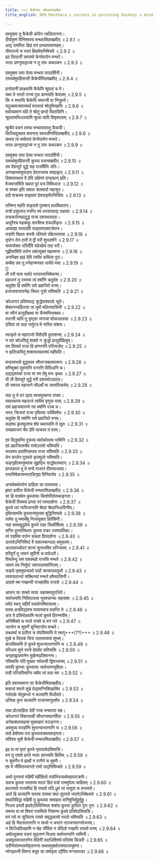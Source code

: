 ```yaml
---
title: ००९ कैकेय्याः क्रोधागारप्रवेशः
title_english: 009 Manthara s success in poisoning Kaikeyi s mind

---
```



  
एवमुक्ता तु कैकेयी कोपेन ज्वलितानना।  
दीर्घमुष्णं विनिश्वस्य मन्थरामिदमब्रवीत् ॥ 2.9.1 ॥   
अद्य राममितः क्षिप्रं वनं प्रस्थापयाम्यहम्।  
यौवराज्ये च भरतं क्षिप्रमेवाभिषेचये ॥ 2.9.2 ॥   
इदं त्विदानीं सम्पश्ये केनोपायेन मन्थरे।  
भरतः प्राप्नुयाद्राज्यं न तु रामः कथञ्चन ॥ 2.9.3 ॥   

एवमुक्ता तया देव्या मन्थरा पापदर्शिनी।  
रामार्थमुपहिंसन्ती कैकेयीमिदमब्रवीत् ॥ 2.9.4 ॥   

हन्तेदानीं प्रवक्ष्यामि कैकेयि श्रूयतां च मे।  
यथा ते भरतो राज्यं पुत्रः प्राप्स्यति केवलम् ॥ 2.9.5 ॥   
किं न स्मरसि कैकेयि स्मरन्ती वा निगूहसे।  
यदुच्यमानमात्मार्थं मत्तस्त्वं श्रोतुमिच्छसि ॥ 2.9.6 ॥   
मयोच्यमानं यदि ते श्रोतुं छन्दो विलासिनि।  
श्रूयतामभिधास्यामि श्रुत्वा चापि विमृश्यताम् ॥ 2.9.7 ॥   

श्रुत्वैवं वचनं तस्या मन्थरायास्तु कैकयी।  
किञ्चिदुत्थाय शयनात् स्वास्तीर्णादिदमब्रवीत् ॥ 2.9.8 ॥   
कथय त्वं ममोपायं केनोपायेन मन्थरे।  
भरतः प्राप्नुयाद्राज्यं न तु रामः कथञ्चन ॥ 2.9.9 ॥   

एवमुक्ता तया देव्या मन्थरा पापदर्शिनी।  
रामार्थमुपहिंसन्ती कुब्जा वचनमब्रवीत् ॥ 2.9.10 ॥   
तव दैवासुरे युद्धे सह राजर्षिभिः पतिः।  
अगच्छत्त्वामुपादाय देवराजस्य साह्यकृत् ॥ 2.9.11 ॥   
दिशमास्थाय वै देवि दक्षिणां दण्डकान् प्रति।  
वैजयन्तमिति ख्यातं पुरं यत्र तिमिध्वजः ॥ 2.9.12 ॥   
स शम्बर इति ख्यातः शतमायो महासुरः।  
ददौ शक्रस्य सङ्ग्रामं देवसङ्घैरनिर्जितः ॥ 2.9.13 ॥   

तस्मिन् महति सङ्ग्रामे पुरुषान् क्षतविक्षतान्।  
रात्रौ प्रसुप्तान् घ्नन्ति स्म तरसासाद्य राक्षसाः ॥ 2.9.14 ॥   
तत्राकरोन्महद्युद्धं राजा दशरथस्तदा।  
असुरैश्च महाबाहुः शस्त्रैश्च शकलीकृतः ॥ 2.9.15 ॥   
अपवाह्य त्वयादवि सङ्ग्रामान्नष्टचेतनः।  
तत्रापि विक्षतः शस्त्रैः पतिस्ते रक्षितस्त्वया ॥ 2.9.16 ॥   
तृष्टेन तेन दत्तौ ते द्वौ वरौ शुभदर्शने ॥ 2.9.17 ॥   
सत्वयोक्तः पतिर्देवि यदेच्छेयं तदा वरौ।  
गृह्णीयामिति तत्तेन तथेत्युक्तं महात्मना ॥ 2.9.18 ॥   
अनभिज्ञा ह्यहं देवि त्ययैव कथिता पुरा।  
कथैषा तव तु स्नेहान्मनसा धार्यते मया ॥ 2.9.19 ॥   
[]  
तौ वरौ याच भर्तारं भरतस्याभिषेचनम्।  
प्रव्राजनं तु रामस्य त्वं वर्षाणि चतुर्दश ॥ 2.9.20 ॥   
चतुर्दश हि वर्षाणि रामे प्रव्राजिते वनम्।  
प्रजाभावगतस्नेहः स्थिरः पुत्रो भविष्यति ॥ 2.9.21 ॥   

क्रोधागारं प्रविश्याद्य क्रुद्धेवाश्वपतेः सुते।  
शेष्वानन्तर्हितायां त्वं भूमौ मलिनवासिनी ॥ 2.9.22 ॥   
मा स्मैनं प्रत्युदीक्षथा मा चैनमभिभाषथाः।  
रुदन्ती चापि तु दृष्ट्वा जगत्यां शोकलालसा ॥ 2.9.23 ॥   
दयितां त्वं सदा भर्त्तुरत्र मे नास्ति संशयः।  

त्वत्कृते स महाराजो विशेदपि हुताशनम् ॥ 2.9.24 ॥   
न त्वां क्रोधयितुं शक्तो न क्रुद्धां प्रत्युदीक्षितुम्।  
तव प्रियार्थं राजा हि प्राणानपि परित्यजेत् ॥ 2.9.25 ॥   
न ह्यतिक्रमितुं शक्तस्तववाक्यं महीपतिः।  

मन्दस्वभावे बुद्ध्यस्व सौभाग्यबलमात्मनः ॥ 2.9.26 ॥   
मणिमुक्तं सुवर्णानि रत्नानि विविधानि च।  
दद्याद्दशरथो राजा मा स्म तेषु मनः कृथाः ॥ 2.9.27 ॥   
यौ तौ दैवासुरे युद्धे वरौ दशरथोऽददात्।  
तौ स्मारय महाभागे सौऽर्थो मा त्वामतिक्रमेत् ॥ 2.9.28 ॥   

यदा तु ते वरं द्यात् स्वयमुत्थाप्य राघवः।  
व्यवस्थाप्य महाराजं त्वमिमं वृणुया वरम् ॥ 2.9.29 ॥   
रामं प्रव्राजयारण्ये नव वर्षाणि पञ्च च।  
भरतः क्रियतां राजा पृथिव्याः पार्थिवर्षभः ॥ 2.9.30 ॥   
चतुर्दश हि वर्षाणि रामे प्रव्राजिते वनम्।  
रूढश्च कृतमूलश्च शेषं स्थास्यति ते सुतः ॥ 2.9.31 ॥   
रामप्रवाजनं चैव देवि याचस्व तं वरम्।  

एवं सिद्ध्यन्ति पुत्रस्य सर्वार्थास्तव भामिनि ॥ 2.9.32 ॥   
एवं प्रव्राजितश्चैव रामोऽरामो भविष्यति।  
भरतश्च हतामित्रस्तव राजा भविष्यति ॥ 2.9.33 ॥   
तेन कालेन पुत्रस्ते कृतमूलो भविष्यति।  
सङ्गृहीतमनुष्यश्च सुहृद्भिः सार्द्धमात्मवान् ॥ 2.9.34 ॥   
प्राप्तकालं तु ते मन्ये राजानं वीतसाध्वसा।  
रामाभिषेकसम्भारान्निगृह्य विनिवर्त्तय ॥ 2.9.35 ॥   

अनर्थमर्थरूपेण ग्राहिता सा ततस्तया।  
हृष्टा प्रतीता कैकेयी मन्थरामिदमब्रवीत् ॥ 2.9.36 ॥   
सा हि वाक्येन कुब्जायाः किशोरीवोत्पथङ्गता।  
कैकेयी विस्मयं प्राप्ता परं परमदर्शना ॥ 2.9.37 ॥   
कुब्जे त्वां नाभिजानामि श्रेष्ठां श्रेष्ठाभिधायिनीम्।  
पृथिव्यामसि कुब्जानामुत्तमा बुद्धिनिश्चये ॥ 2.9.38 ॥   
त्वमेव तु ममार्थेषु नित्ययुक्ता हितैषिणी।  
नाहं समवबुद्ध्येयं कुब्जे राज्ञः चिकीर्षितम् ॥ 2.9.39 ॥   
सन्ति दुस्संस्थिताः कुब्जा वक्राः परमपापिकाः।  
त्वं पद्ममिव वातेन सन्नता प्रियदर्शना ॥ 2.9.40 ॥   
उरस्तेऽभिनिविष्टं वै यावत्स्कन्धात् समुन्नतम्।  
अधस्ताच्चोदरं शान्तं सुनाभमिव लज्जितम् ॥ 2.9.41 ॥   
परिपूर्णं तु जघनं सुपीनौ च पयोधरौ।  
विमलेन्दु समं वक्त्रमहो राजसि मन्थरे ॥ 2.9.42 ॥   
जघनं तव निर्घुष्टं रशनादामशोभितम्।  
जङ्घे भृशमुपन्यस्ते पादौ चाप्यायतावुभौ ॥ 2.9.43 ॥   
त्वमायताभ्यां सक्थिभ्यां मन्थरे क्षौमवासिनी।  
अग्रतो मम गच्छन्ती राजहंसीव राजसे ॥ 2.9.44 ॥   

आसन् याः शम्बरे मायाः सहस्रमसुराधिपे।  
सर्वास्त्वयि निविष्टास्ता भूयश्चान्याः सहस्रशः ॥ 2.9.45 ॥   
तवेदं स्थगु यद्दीर्घं रथघोणमिवायतम्।  
मतयः क्षत्रविद्याश्च मायाश्चात्र वसन्ति ते ॥ 2.9.46 ॥   
अत्र ते प्रतिमोक्ष्यामि मालां कुब्जे हिरण्मयीम्।  
अभिषिक्ते च भरते राघवे च वनं गते ॥ 2.9.47 ॥   
जात्येन च सुवर्णे सुनिष्टप्तेन मन्थरे।  
लब्धार्था च प्रतीता च लेपयिष्यामि ते स्थगु+++(??)+++ ॥ 2.9.48 ॥   
मुखे च तिलकं चित्रं जातरूपमयं शुभम्।  
कारयिष्यामि ते कुब्जे शुभान्याभरणानि च ॥ 2.9.49 ॥   
परिधाय शुभे वस्त्रे देवतेव चरिष्यसि ॥ 2.9.50 ॥   
चन्द्रमाह्वयमानेन मुखेनाप्रतिमानना।  
गमिष्यसि गतिं मुख्या गर्वयन्ती द्विषज्जनम् ॥ 2.9.51 ॥   
तवापि कुब्जाः कुब्जायाः सर्वाभरणभूषिताः।  
पादौ परिचरिष्यन्ति यथैव त्वं सदा मम ॥ 2.9.52 ॥   

इति प्रशस्यमाना सा कैकेयीमिदमब्रवीत्।  
शयानां शयने शुभ्रे वेद्यामग्निशिखामिव ॥ 2.9.53 ॥   
गतोदके सेतुबन्धो न कल्याणि विधीयते।  
उत्तिष्ठ कुरु कल्याणि राजानमनुदर्शय ॥ 2.9.54 ॥   

तथा प्रोत्साहिता देवी गत्वा मन्थरया सह।  
क्रोधागारं विशालाक्षी सौभाग्यमदगर्विता ॥ 2.9.55 ॥   
अनेकशतसाहस्रं मुक्ताहारं वराङ्गना।  
अवमुच्य वरार्हाणि शुभान्याभरणानि च ॥ 2.9.56 ॥   
ततो हेमोपमा तत्र कुब्जावाक्यवशङ्गता।  
संविश्य भूमौ कैकेयी मन्थरामिदमब्रवीत् ॥ 2.9.57 ॥   

इह वा मां मृतां कुब्जे नृपायावेदयिष्यसि।  
वनं तु राघवे प्राप्ते भरतः प्राप्स्यति क्षितिम् ॥ 2.9.58 ॥   
न सुवर्णेन मे ह्यर्थो न रत्नैर्न च भूषणैः।  
एष मे जीवितस्यान्तो रामो यद्यभिषिच्यते ॥ 2.9.59 ॥   

अथो पुनस्तां महिषीं महीक्षितो वचोभिरत्यर्थमहापराक्रमैः।  
उवाच कुब्जा भरतस्य मातरं हितं वचो राममुपेत्य चाहितम् ॥ 2.9.60 ॥   
प्रपत्स्यते राज्यमिदं हि राघवो यदि ध्रुवं त्वं ससुता च तप्स्यसे।  
अतो हि कल्याणि यतस्व तत्तथा यथा सुतस्ते भरतोऽभिषेक्ष्यते ॥ 2.9.61 ॥   
तथातिविद्धा महिषी तु कुब्जया समाहता वागिषुभिर्मुहुर्मुहुः।  
निधाय हस्तौ हृदयेऽतिविस्मिता शशंस कुब्जां कुपिता पुनः पुनः ॥ 2.9.62 ॥   
यमस्य वा मां विषयं गतामितो निशाम्य कुब्जे प्रतिवेदयिष्यसि।  
वनं गते वा सुचिराय राघवे समृद्धकामो भरतो भविष्यति ॥ 2.9.63 ॥   
अहं हि नैवास्तरणानि न स्रजो न चन्दनं नाञ्जनपानभोजनम्।  
न किञ्चिदिच्छामि न चेह जीवितं न चेदितो गच्छति राघवो वनम् ॥ 2.9.64 ॥   
अथैतदुक्त्वा वचनं सुदारुणं निधाय सर्वाभरणानि भामिनी।  
असंवृतामास्तरणेन मेदिनीं तदाधिशिश्ये पतितेव किन्नरी ॥ 2.9.65 ॥   
उदीर्णसंरम्भतमोवृतानना तथावमुक्तोत्तममाल्यभूषणा।  
नरेन्द्रपत्नी विमना बभूव सा तमोवृता द्यौरिव मग्नतारका ॥ 2.9.66 ॥   